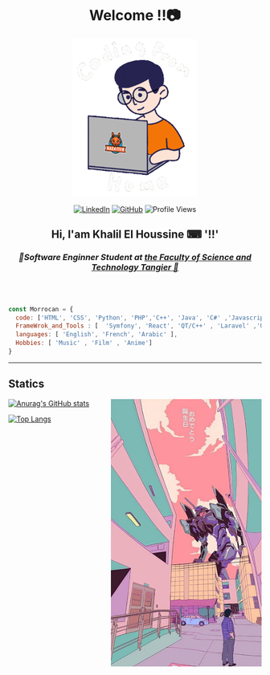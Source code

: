 <div align="center">

# Welcome !!📷

</div>

<div align="center">

<img  src="https://github.com/khalilh2002/khalilh2002/blob/main/assets/code.gif" alt="nice" width="250px">


[![LinkedIn](https://img.shields.io/badge/-KhalilElHoussine-blue?style=flat-square&logo=Linkedin&logoColor=white&link=https://www.linkedin.com/in/thaianebraga/)](https://www.linkedin.com/in/khalilelhoussine/)
[![GitHub](https://img.shields.io/github/followers/Khalil?label=follow&style=social)](https://github.com/khalilh2002) 
![Profile Views](https://komarev.com/ghpvc/?username=khalilh2002&label=Profile+Views)

## Hi, I'am Khalil El Houssine  ⌨ '!!'

<h3><em><b>📕Software Enginner Student at <a href="https://fstt.ac.ma/Portail2023/"> the Faculty of Science and Technology Tangier 📘</a> </b></em></h3>

</div>

<br>


```javascript

const Morrocan = {
  code: ['HTML', 'CSS', 'Python', 'PHP','C++', 'Java', 'C#' ,'Javascript' , 'Typescript' ],
  FrameWrok_and_Tools : [  'Symfony', 'React', 'QT/C++' , 'Laravel' ,'Unity' ,'Angular'],
  languages: [ 'English', 'French', 'Arabic' ],
  Hobbies: [ 'Music' , 'Film' , 'Anime']
}

```

<hr>

## Statics 

<div align="left">


<img src="./assets/img.jpg " alt="nice" width="300px" align="right">

[![Anurag's GitHub stats](https://github-readme-stats.vercel.app/api?username=khalilh2002&show_icons=true&theme=radical)](https://github.com/anuraghazra/github-readme-stats)
<br>

[![Top Langs](https://github-readme-stats-git-masterrstaa-rickstaa.vercel.app/api/top-langs/?username=khalilh2002&show_icons=true&theme=radical)](https://github.com/anuraghazra/github-readme-stats)

</div>

